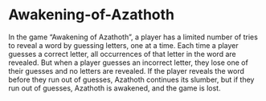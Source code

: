 # Awakening-of-Azathoth
In the game “Awakening of Azathoth”, a player has a limited number of tries to reveal a word by guessing letters, one at a time. Each time a player guesses a correct letter, all occurrences of that letter in the word are revealed. But when a player guesses an incorrect letter, they lose one of their guesses and no letters are revealed. If the player reveals the word before they run out of guesses, Azathoth continues its slumber, but if they run out of guesses, Azathoth is awakened, and the game is lost.
